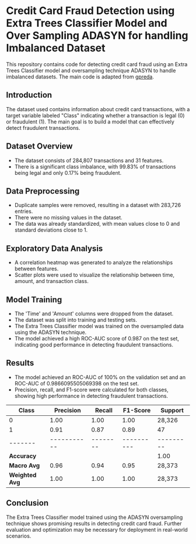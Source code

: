 # Credit Card Fraud Detection using Extra Trees Classifier Model and Over Sampling ADASYN for handling Imbalanced Dataset

This repository contains code for detecting credit card fraud using an Extra Trees Classifier model and oversampling technique ADASYN to handle imbalanced datasets. The main code is adapted from [gpreda](Main-source).

## Introduction
The dataset used contains information about credit card transactions, with a target variable labeled "Class" indicating whether a transaction is legal (0) or fraudulent (1). The main goal is to build a model that can effectively detect fraudulent transactions.

## Dataset Overview
- The dataset consists of 284,807 transactions and 31 features.
- There is a significant class imbalance, with 99.83% of transactions being legal and only 0.17% being fraudulent.

## Data Preprocessing
- Duplicate samples were removed, resulting in a dataset with 283,726 entries.
- There were no missing values in the dataset.
- The data was already standardized, with mean values close to 0 and standard deviations close to 1.

## Exploratory Data Analysis
- A correlation heatmap was generated to analyze the relationships between features.
- Scatter plots were used to visualize the relationship between time, amount, and transaction class.

## Model Training
- The 'Time' and 'Amount' columns were dropped from the dataset.
- The dataset was split into training and testing sets.
- The Extra Trees Classifier model was trained on the oversampled data using the ADASYN technique.
- The model achieved a high ROC-AUC score of 0.987 on the test set, indicating good performance in detecting fraudulent transactions.

## Results
- The model achieved an ROC-AUC of 100% on the validation set and an ROC-AUC of 0.9866095505069398 on the test set.
- Precision, recall, and F1-score were calculated for both classes, showing high performance in detecting fraudulent transactions.

| Class | Precision | Recall | F1-Score | Support |
|-------|-----------|--------|----------|---------|
| 0     | 1.00      | 1.00   | 1.00     | 28,326  |
| 1     | 0.91      | 0.87   | 0.89     | 47      |
|-------|-----------|--------|----------|---------|
| **Accuracy** | | | | 1.00 |
| **Macro Avg** | 0.96 | 0.94 | 0.95 | 28,373 |
| **Weighted Avg** | 1.00 | 1.00 | 1.00 | 28,373 |


## Conclusion
The Extra Trees Classifier model trained using the ADASYN oversampling technique shows promising results in detecting credit card fraud. Further evaluation and optimization may be necessary for deployment in real-world scenarios.

